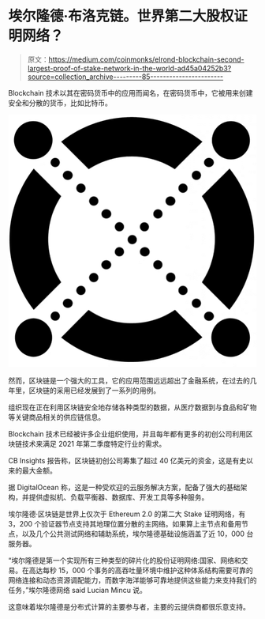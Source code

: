 # 埃尔隆德·布洛克链。世界第二大股权证明网络？

> 原文：<https://medium.com/coinmonks/elrond-blockchain-second-largest-proof-of-stake-network-in-the-world-ad45a04252b3?source=collection_archive---------85----------------------->

Blockchain 技术以其在密码货币中的应用而闻名，在密码货币中，它被用来创建安全和分散的货币，比如比特币。

![](img/188cce6f6388788cccf6cf58619a4fdc.png)

然而，区块链是一个强大的工具，它的应用范围远远超出了金融系统，在过去的几年里，区块链的采用已经发展到了一系列的用例。

组织现在正在利用区块链安全地存储各种类型的数据，从医疗数据到与食品和矿物等关键商品相关的供应链信息。

Blockchain 技术已经被许多企业组织使用，并且每年都有更多的初创公司利用区块链技术来满足 2021 年第二季度特定行业的需求。

CB Insights 报告称，区块链初创公司筹集了超过 40 亿美元的资金，这是有史以来的最大金额。

据 DigitalOcean 称，这是一种受欢迎的云服务解决方案，配备了强大的基础架构，并提供虚拟机、负载平衡器、数据库、开发工具等多种服务。

埃尔隆德·区块链是世界上仅次于 Ethereum 2.0 的第二大 Stake 证明网络，有 3，200 个验证器节点支持其地理位置分散的主网络。如果算上主节点和备用节点，以及几个公共测试网络和辅助系统，埃尔隆德基础设施涵盖了近 10，000 台服务器。

“埃尔隆德是第一个实现所有三种类型的碎片化的股份证明网络:国家、网络和交易。在高达每秒 15，000 个事务的高吞吐量环境中维护这种体系结构需要可靠的网络连接和动态资源调配能力，而数字海洋能够可靠地提供这些能力来支持我们的任务，”埃尔隆德网络 said Lucian Mincu 说。

这意味着埃尔隆德是分布式计算的主要参与者，主要的云提供商都很乐意支持。